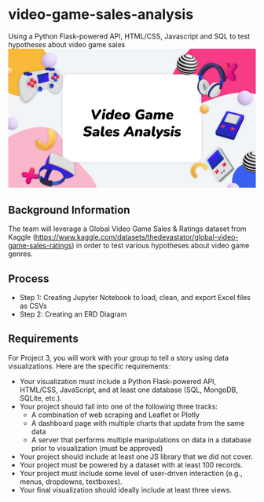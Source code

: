 # video-game-sales-analysis
Using a Python Flask-powered API, HTML/CSS, Javascript and SQL to test hypotheses about video game sales
<img src="https://github.com/mshawn12/video-game-sales-analysis/blob/main/images/video-game-header.png?raw=true">

## Background Information
The team will leverage a Global Video Game Sales & Ratings dataset from Kaggle (https://www.kaggle.com/datasets/thedevastator/global-video-game-sales-ratings) in order to test various hypotheses about video game genres.


## Process
- Step 1: Creating Jupyter Notebook to load, clean, and export Excel files as CSVs
- Step 2: Creating an ERD Diagram

## Requirements
For Project 3, you will work with your group to tell a story using data visualizations. Here are the specific requirements:
- Your visualization must include a Python Flask-powered API, HTML/CSS, JavaScript, and at least one database (SQL, MongoDB, SQLite, etc.).
- Your project should fall into one of the following three tracks:
    - A combination of web scraping and Leaflet or Plotly
    - A dashboard page with multiple charts that update from the same data
    - A server that performs multiple manipulations on data in a database prior to visualization (must be approved)
- Your project should include at least one JS library that we did not cover.
- Your project must be powered by a dataset with at least 100 records.
- Your project must include some level of user-driven interaction (e.g., menus, dropdowns, textboxes).
- Your final visualization should ideally include at least three views.
